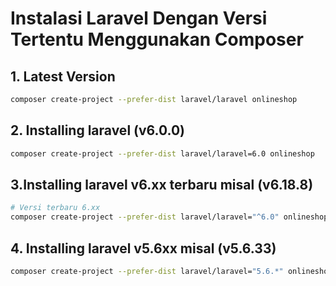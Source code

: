 # Instalasi Laravel Dengan Versi Tertentu Menggunakan Composer

## 1. Latest Version

```bash
composer create-project --prefer-dist laravel/laravel onlineshop
```

## 2. Installing laravel (v6.0.0)

```bash
composer create-project --prefer-dist laravel/laravel=6.0 onlineshop
```

## 3.Installing laravel  v6.xx terbaru misal (v6.18.8)

```bash
# Versi terbaru 6.xx 
composer create-project --prefer-dist laravel/laravel="^6.0" onlineshop
```

## 4. Installing laravel  v5.6xx misal (v5.6.33)

```bash
composer create-project --prefer-dist laravel/laravel="5.6.*" onlineshop
```

